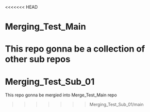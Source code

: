 <<<<<<< HEAD
# Merging_Test_Main
This repo gonna be a collection of other sub repos
=======
# Merging_Test_Sub_01
This repo gonna be mergied into Merge_Test_Main repo
>>>>>>> Merging_Test_Sub_01/main
